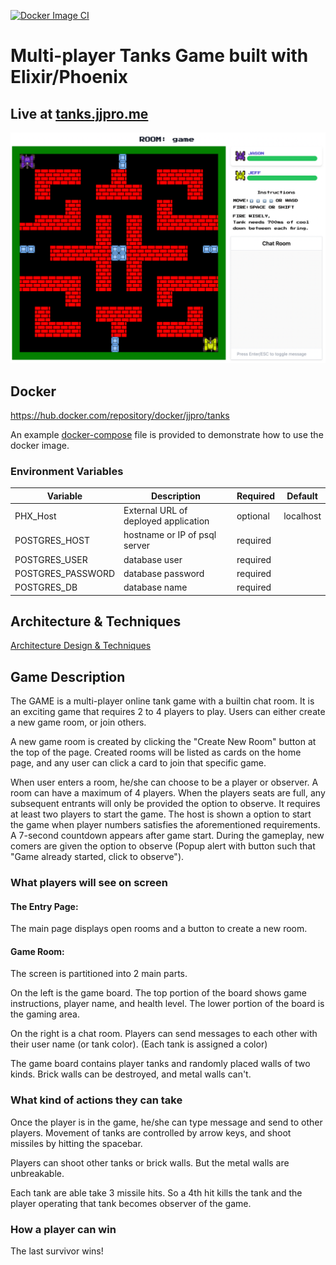 [![Docker Image CI](https://github.com/JJPro/tanks/actions/workflows/docker-image.yml/badge.svg)](https://github.com/JJPro/tanks/actions/workflows/docker-image.yml)

# Multi-player Tanks Game built with Elixir/Phoenix


## Live at [tanks.jjpro.me](https://tanks.jjpro.me)

![Game Play](.github/assets/gameworld.png)

## Docker

https://hub.docker.com/repository/docker/jjpro/tanks

An example [docker-compose](./docker-compose.yml) file is provided to demonstrate how to use the docker image. 

### Environment Variables 

| Variable          | Description                          | Required | Default   |
| ----------------- | ------------------------------------ | -------- | --------- |
| PHX_Host          | External URL of deployed application | optional | localhost |
| POSTGRES_HOST     | hostname or IP of psql server        | required |           |
| POSTGRES_USER     | database user                        | required |           |
| POSTGRES_PASSWORD | database password                    | required |           |
| POSTGRES_DB       | database name                        | required |           |


## Architecture & Techniques

[Architecture Design & Techniques](./DESIGN.md)

## Game Description

The GAME is a multi-player online tank game with a builtin chat room.
It is an exciting game that requires 2 to 4 players to play.
Users can either create a new game room, or join others.

A new game room is created by clicking the "Create New Room" button at the top of the page.
Created rooms will be listed as cards on the home page,
and any user can click a card to join that specific game.

When user enters a room, he/she can choose to be a player or observer.
A room can have a maximum of 4 players.
When the players seats are full, any subsequent entrants will only be provided the option to observe.
It requires at least two players to start the game.
The host is shown a option to start the game when player numbers satisfies the aforementioned requirements.
A 7-second countdown appears after game start.
During the gameplay, new comers are given the option to observe
(Popup alert with button such that "Game already started, click to observe").

### What players will see on screen

#### The Entry Page:

The main page displays open rooms and a button to create a new room.

#### Game Room:

The screen is partitioned into 2 main parts.

On the left is the game board.
The top portion of the board shows game instructions, player name, and health level.
The lower portion of the board is the gaming area.

On the right is a chat room.
Players can send messages to each other with their user name (or tank color).
(Each tank is assigned a color)

The game board contains player tanks and randomly placed walls of two kinds.
Brick walls can be destroyed, and metal walls can't.

### What kind of actions they can take

Once the player is in the game, he/she can type message and send to other players.
Movement of tanks are controlled by arrow keys, and shoot missiles by hitting the spacebar.

Players can shoot other tanks or brick walls. But the metal walls are unbreakable.

Each tank are able take 3 missile hits.
So a 4th hit kills the tank and the player operating that tank becomes observer of the game.


### How a player can win

The last survivor wins!